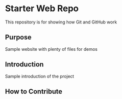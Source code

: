 # Starter Web Repo

This repository is for showing how Git and GitHub work

## Purpose

Sample website with plenty of files for demos

## Introduction

Sample introduction of the project

## How to Contribute